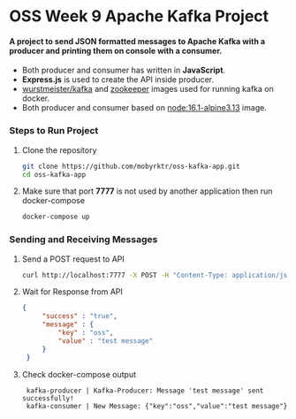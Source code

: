 # OSS Week 9 Apache Kafka Project

#### A project to send JSON formatted messages to Apache Kafka with a producer and printing them on console with a consumer.

- Both producer and consumer has written in **JavaScript**.
- **Express.js** is used to create the API inside producer. 
- [wurstmeister/kafka](https://hub.docker.com/r/wurstmeister/kafka) and [zookeeper](https://hub.docker.com/_/zookeeper) images used for running kafka on docker.
- Both producer and consumer based on [node:16.1-alpine3.13](https://hub.docker.com/_/node) image.


<!-- ### Table of Contents
1. [Technologies](#Technologies) -->

### Steps to Run Project


1. Clone the repository
    ```bash
    git clone https://github.com/mobyrktr/oss-kafka-app.git
    cd oss-kafka-app
    ```

2. Make sure that port **7777** is not used by another application then run docker-compose

    ```bash
    docker-compose up
    ```

### Sending and Receiving Messages

1. Send a POST request to API
    ```bash
    curl http://localhost:7777 -X POST -H "Content-Type: application/json" -d '{"key": "oss", "value": "test message"}' | json_pp 
    ```
2. Wait for Response from API
   ```json
   {
        "success" : "true",
        "message" : {
            "key" : "oss",
            "value" : "test message"
        }
    }
   ```
3. Check docker-compose output
   
   ```
    kafka-producer | Kafka-Producer: Message 'test message' sent successfully!
    kafka-consumer | New Message: {"key":"oss","value":"test message"}
   ```
